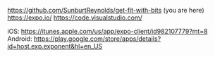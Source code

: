 https://github.com/SunburtReynolds/get-fit-with-bits (you are here)
https://expo.io/
https://code.visualstudio.com/

iOS: https://itunes.apple.com/us/app/expo-client/id982107779?mt=8
Android: https://play.google.com/store/apps/details?id=host.exp.exponent&hl=en_US
